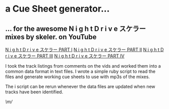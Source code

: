 # a Cue Sheet generator...

## ... for the awesome N i g h t D r i v e スケラー mixes by skeler. on YouTube

[N i g h t D r i v e スケラー PART I](https://youtu.be/J0y6wM0aAgE?si=yoArnIMXnhnsiJX6)
[N i g h t D r i v e スケラー PART II](https://youtu.be/J4t4pMZBXZg?si=v2we1Q2tAM3gN94h)
[N i g h t D r i v e スケラー PART III](https://youtu.be/P4ALDytLAXQ?si=WREBcm29O1lzPRWx)
[N i g h t D r i v e スケラー PART IV](https://youtu.be/HUUy3mnAhCE?si=GImWShIXpFK2lMve)

I took the track listings from comments on the vids and worked them into a common data format in text files. I wrote a simple ruby script to read the files and generate working cue sheets to use with mp3s of the mixes. 

The i script can be rerun whenever the data files are updated when new tracks have been identified.

_\m/_

